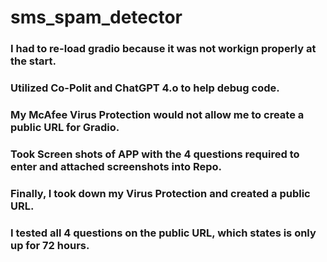# sms_spam_detector
### I had to re-load gradio because it was not workign properly at the start.
### Utilized Co-Polit and ChatGPT 4.o to help debug code.
### My McAfee Virus Protection would not allow me to create a public URL for Gradio. 
### Took Screen shots of APP with the 4 questions required to enter and attached screenshots into Repo.
### Finally, I took down my Virus Protection and created a public URL.
### I tested all 4 questions on the public URL, which states is only up for 72 hours. 